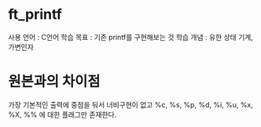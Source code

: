 # ft_printf
사용 언어 : C언어
학습 목표 : 기존 printf를 구현해보는 것
학습 개념 : 유한 상태 기계, 가변인자

# 원본과의 차이점
가장 기본적인 출력에 중점을 둬서 너비구현이 없고
%c, %s, %p, %d, %i, %u, %x, %X, %%
에 대한 플래그만 존재한다.

